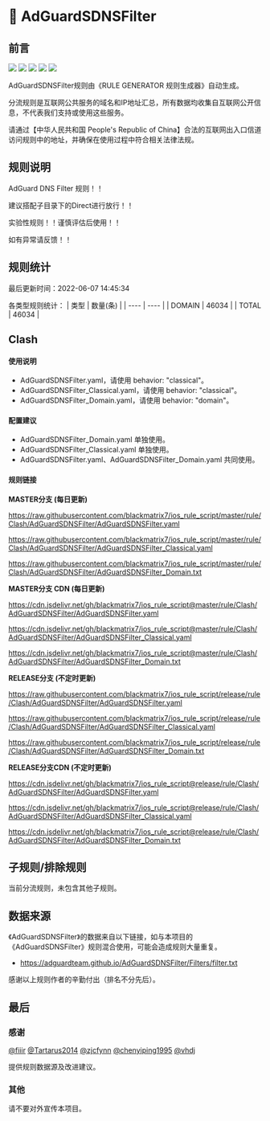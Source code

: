 # 🧸 AdGuardSDNSFilter

## 前言

![](https://shields.io/badge/-移除重复规则-ff69b4) ![](https://shields.io/badge/-DOMAIN与DOMAIN--SUFFIX合并-green) ![](https://shields.io/badge/-DOMAIN--SUFFIX间合并-critical) ![](https://shields.io/badge/-DOMAIN与DOMAIN--KEYWORD合并-9cf) ![](https://shields.io/badge/-DOMAIN--SUFFIX与DOMAIN--KEYWORD合并-blue) 

AdGuardSDNSFilter规则由《RULE GENERATOR 规则生成器》自动生成。

分流规则是互联网公共服务的域名和IP地址汇总，所有数据均收集自互联网公开信息，不代表我们支持或使用这些服务。

请通过【中华人民共和国 People's Republic of China】合法的互联网出入口信道访问规则中的地址，并确保在使用过程中符合相关法律法规。

## 规则说明
AdGuard DNS Filter 规则！！

建议搭配子目录下的Direct进行放行！！

实验性规则！！谨慎评估后使用！！

如有异常请反馈！！

## 规则统计

最后更新时间：2022-06-07 14:45:34

各类型规则统计：
| 类型 | 数量(条)  | 
| ---- | ----  |
| DOMAIN | 46034  | 
| TOTAL | 46034  | 


## Clash 

#### 使用说明
- AdGuardSDNSFilter.yaml，请使用 behavior: "classical"。
- AdGuardSDNSFilter_Classical.yaml，请使用 behavior: "classical"。
- AdGuardSDNSFilter_Domain.yaml，请使用 behavior: "domain"。

#### 配置建议
- AdGuardSDNSFilter_Domain.yaml 单独使用。
- AdGuardSDNSFilter_Classical.yaml 单独使用。
- AdGuardSDNSFilter.yaml、AdGuardSDNSFilter_Domain.yaml 共同使用。

#### 规则链接
**MASTER分支 (每日更新)**

https://raw.githubusercontent.com/blackmatrix7/ios_rule_script/master/rule/Clash/AdGuardSDNSFilter/AdGuardSDNSFilter.yaml

https://raw.githubusercontent.com/blackmatrix7/ios_rule_script/master/rule/Clash/AdGuardSDNSFilter/AdGuardSDNSFilter_Classical.yaml

https://raw.githubusercontent.com/blackmatrix7/ios_rule_script/master/rule/Clash/AdGuardSDNSFilter/AdGuardSDNSFilter_Domain.txt

**MASTER分支 CDN (每日更新)**

https://cdn.jsdelivr.net/gh/blackmatrix7/ios_rule_script@master/rule/Clash/AdGuardSDNSFilter/AdGuardSDNSFilter.yaml

https://cdn.jsdelivr.net/gh/blackmatrix7/ios_rule_script@master/rule/Clash/AdGuardSDNSFilter/AdGuardSDNSFilter_Classical.yaml

https://cdn.jsdelivr.net/gh/blackmatrix7/ios_rule_script@master/rule/Clash/AdGuardSDNSFilter/AdGuardSDNSFilter_Domain.txt

**RELEASE分支 (不定时更新)**

https://raw.githubusercontent.com/blackmatrix7/ios_rule_script/release/rule/Clash/AdGuardSDNSFilter/AdGuardSDNSFilter.yaml

https://raw.githubusercontent.com/blackmatrix7/ios_rule_script/release/rule/Clash/AdGuardSDNSFilter/AdGuardSDNSFilter_Classical.yaml

https://raw.githubusercontent.com/blackmatrix7/ios_rule_script/release/rule/Clash/AdGuardSDNSFilter/AdGuardSDNSFilter_Domain.txt

**RELEASE分支CDN (不定时更新)**

https://cdn.jsdelivr.net/gh/blackmatrix7/ios_rule_script@release/rule/Clash/AdGuardSDNSFilter/AdGuardSDNSFilter.yaml

https://cdn.jsdelivr.net/gh/blackmatrix7/ios_rule_script@release/rule/Clash/AdGuardSDNSFilter/AdGuardSDNSFilter_Classical.yaml

https://cdn.jsdelivr.net/gh/blackmatrix7/ios_rule_script@release/rule/Clash/AdGuardSDNSFilter/AdGuardSDNSFilter_Domain.txt

## 子规则/排除规则


当前分流规则，未包含其他子规则。

## 数据来源

《AdGuardSDNSFilter》的数据来自以下链接，如与本项目的《AdGuardSDNSFilter》规则混合使用，可能会造成规则大量重复。

- https://adguardteam.github.io/AdGuardSDNSFilter/Filters/filter.txt


感谢以上规则作者的辛勤付出（排名不分先后）。

## 最后

### 感谢

[@fiiir](https://github.com/fiiir) [@Tartarus2014](https://github.com/Tartarus2014) [@zjcfynn](https://github.com/zjcfynn) [@chenyiping1995](https://github.com/chenyiping1995) [@vhdj](https://github.com/vhdj)

提供规则数据源及改进建议。

### 其他

请不要对外宣传本项目。